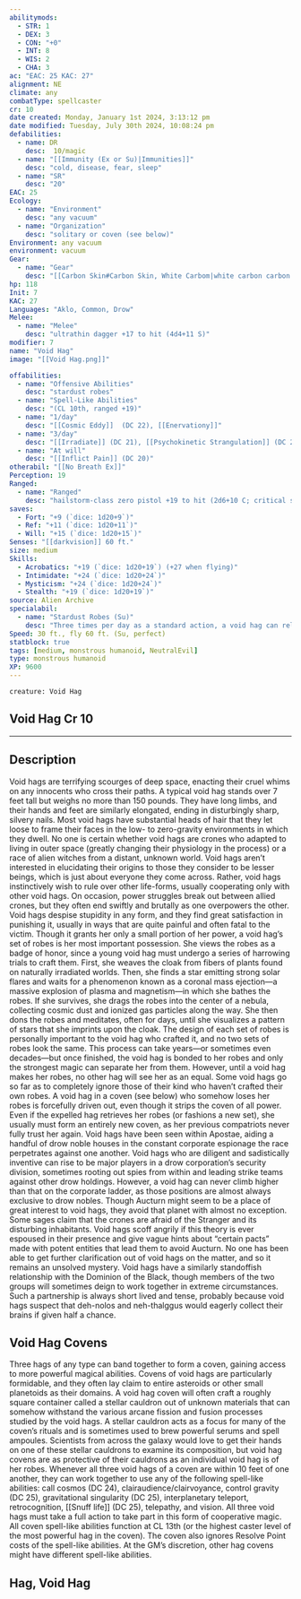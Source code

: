 ```yaml
---
abilitymods:
  - STR: 1
  - DEX: 3
  - CON: "+0"
  - INT: 8
  - WIS: 2
  - CHA: 3 
ac: "EAC: 25 KAC: 27" 
alignment: NE
climate: any
combatType: spellcaster
cr: 10
date created: Monday, January 1st 2024, 3:13:12 pm
date modified: Tuesday, July 30th 2024, 10:08:24 pm
defabilities:
  - name: DR
    desc:  10/magic
  - name: "[[Immunity (Ex or Su)|Immunities]]"
    desc: "cold, disease, fear, sleep"
  - name: "SR"
    desc: "20"
EAC: 25
Ecology:
  - name: "Environment"
    desc: "any vacuum"
  - name: "Organization"
    desc: "solitary or coven (see below)"
Environment: any vacuum
environment: vacuum
Gear:
  - name: "Gear"
    desc: "[[Carbon Skin#Carbon Skin, White Carbom|white carbon carbon skin]], [[Zero Pistol#Zero Pistol, Frostbite-class|frostbite-class zero pistol]] with 4 [[Battery#Battery, High-capacity|High-capacity Batteries]] (40 charges each), [[Dagger#Dagger, Ultrathin|ultrathin dagger]]"
hp: 118
Init: 7
KAC: 27
Languages: "Aklo, Common, Drow"
Melee:
  - name: "Melee"
    desc: "ultrathin dagger +17 to hit (4d4+11 S)"
modifier: 7
name: "Void Hag"
image: "[[Void Hag.png]]"

offabilities:
  - name: "Offensive Abilities"
    desc: "stardust robes"
  - name: "Spell-Like Abilities"
    desc: "(CL 10th, ranged +19)"
  - name: "1/day"
    desc: "[[Cosmic Eddy]]  (DC 22), [[Enervationy]]"
  - name: "3/day"
    desc: "[[Irradiate]] (DC 21), [[Psychokinetic Strangulation]] (DC 21)"
  - name: "At will"
    desc: "[[Inflict Pain]] (DC 20)"
otherabil: "[[No Breath Ex]]"
Perception: 19
Ranged:
  - name: "Ranged"
    desc: "hailstorm-class zero pistol +19 to hit (2d6+10 C; critical staggered [DC 19])"
saves:
  - Fort: "+9 (`dice: 1d20+9`)"
  - Ref: "+11 (`dice: 1d20+11`)"
  - Will: "+15 (`dice: 1d20+15`)" 
Senses: "[[darkvision]] 60 ft."
size: medium
Skills:
  - Acrobatics: "+19 (`dice: 1d20+19`) (+27 when flying)"
  - Intimidate: "+24 (`dice: 1d20+24`)"
  - Mysticism: "+24 (`dice: 1d20+24`)"
  - Stealth: "+19 (`dice: 1d20+19`)" 
source: Alien Archive 
specialabil:
  - name: "Stardust Robes (Su)"
    desc: "Three times per day as a standard action, a void hag can release the energies of the cosmos stored within her robes. Creatures within 30 feet of the void hag each take 2d6+10 force damage and are outlined in glowing motes of stellar energy for 2d4 rounds. An outlined creature takes a -20 penalty to Stealth checks and doesn’t benefit from the concealment normally provided by displacement, invisibility, or similar effects. A target that succeeds at a DC 19 Reflex saving throw halves this damage and negates the outlining effect. Other void hags are immune to this ability."
Speed: 30 ft., fly 60 ft. (Su, perfect) 
statblock: true
tags: [medium, monstrous humanoid, NeutralEvil]
type: monstrous humanoid
XP: 9600 
---
```


```statblock
creature: Void Hag
```

## Void Hag Cr 10

---

## Description

Void hags are terrifying scourges of deep space, enacting their cruel whims on any innocents who cross their paths. A typical void hag stands over 7 feet tall but weighs no more than 150 pounds. They have long limbs, and their hands and feet are similarly elongated, ending in disturbingly sharp, silvery nails. Most void hags have substantial heads of hair that they let loose to frame their faces in the low- to zero-gravity environments in which they dwell.
No one is certain whether void hags are crones who adapted to living in outer space (greatly changing their physiology in the process) or a race of alien witches from a distant, unknown world. Void hags aren’t interested in elucidating their origins to those they consider to be lesser beings, which is just about everyone they come across. Rather, void hags instinctively wish to rule over other life-forms, usually cooperating only with other void hags. On occasion, power struggles break out between allied crones, but they often end swiftly and brutally as one overpowers the other. Void hags despise stupidity in any form, and they find great satisfaction in punishing it, usually in ways that are quite painful and often fatal to the victim.
Though it grants her only a small portion of her power, a void hag’s set of robes is her most important possession. She views the robes as a badge of honor, since a young void hag must undergo a series of harrowing trials to craft them. First, she weaves the cloak from fibers of plants found on naturally irradiated worlds. Then, she finds a star emitting strong solar flares and waits for a phenomenon known as a coronal mass ejection—a massive explosion of plasma and magnetism—in which she bathes the robes. If she survives, she drags the robes into the center of a nebula, collecting cosmic dust and ionized gas particles along the way. She then dons the robes and meditates, often for days, until she visualizes a pattern of stars that she imprints upon the cloak. The design of each set of robes is personally important to the void hag who crafted it, and no two sets of robes look the same.
This process can take years—or sometimes even decades—but once finished, the void hag is bonded to her robes and only the strongest magic can separate her from them. However, until a void hag makes her robes, no other hag will see her as an equal. Some void hags go so far as to completely ignore those of their kind who haven’t crafted their own robes. A void hag in a coven (see below) who somehow loses her robes is forcefully driven out, even though it strips the coven of all power. Even if the expelled hag retrieves her robes (or fashions a new set), she usually must form an entirely new coven, as her previous compatriots never fully trust her again.
Void hags have been seen within Apostae, aiding a handful of drow noble houses in the constant corporate espionage the race perpetrates against one another. Void hags who are diligent and sadistically inventive can rise to be major players in a drow corporation’s security division, sometimes rooting out spies from within and leading strike teams against other drow holdings. However, a void hag can never climb higher than that on the corporate ladder, as those positions are almost always exclusive to drow nobles.
Though Aucturn might seem to be a place of great interest to void hags, they avoid that planet with almost no exception. Some sages claim that the crones are afraid of the Stranger and its disturbing inhabitants. Void hags scoff angrily if this theory is ever espoused in their presence and give vague hints about “certain pacts” made with potent entities that lead them to avoid Aucturn. No one has been able to get further clarification out of void hags on the matter, and so it remains an unsolved mystery.
Void hags have a similarly standoffish relationship with the Dominion of the Black, though members of the two groups will sometimes deign to work together in extreme circumstances. Such a partnership is always short lived and tense, probably because void hags suspect that deh-nolos and neh-thalggus would eagerly collect their brains if given half a chance.

## Void Hag Covens

Three hags of any type can band together to form a coven, gaining access to more powerful magical abilities. Covens of void hags are particularly formidable, and they often lay claim to entire asteroids or other small planetoids as their domains. A void hag coven will often craft a roughly square container called a stellar cauldron out of unknown materials that can somehow withstand the various arcane fission and fusion processes studied by the void hags. A stellar cauldron acts as a focus for many of the coven’s rituals and is sometimes used to brew powerful serums and spell ampoules. Scientists from across the galaxy would love to get their hands on one of these stellar cauldrons to examine its composition, but void hag covens are as protective of their cauldrons as an individual void hag is of her robes.
Whenever all three void hags of a coven are within 10 feet of one another, they can work together to use any of the following spell-like abilities: call cosmos (DC 24), clairaudience/clairvoyance, control gravity (DC 25), gravitational singularity (DC 25), interplanetary teleport, retrocognition, [[Snuff life]] (DC 25), telepathy, and vision. All three void hags must take a full action to take part in this form of cooperative magic. All coven spell-like abilities function at CL 13th (or the highest caster level of the most powerful hag in the coven). The coven also ignores Resolve Point costs of the spell-like abilities.
At the GM’s discretion, other hag covens might have different spell-like abilities.

## Hag, Void Hag
